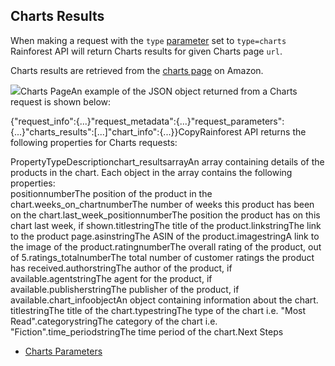 Charts Results
--------------

When making a request with the `type` [parameter](/docs/product-data-api/parameters/charts) set to `type=charts` Rainforest API will return Charts results for given Charts page `url`.

Charts results are retrieved from the [charts page](https://www.amazon.com/charts) on Amazon.

![](https://apiimages.imgix.net/rainforestapi/images/png/docs/charts.png?auto=format&ixlib=react-9.5.1-beta.1&w=600)Charts PageAn example of the JSON object returned from a Charts request is shown below:

{"request\_info":{...}"request\_metadata":{...}"request\_parameters":{...}"charts\_results":[...]"chart\_info":{...}}CopyRainforest API returns the following properties for Charts requests:

PropertyTypeDescriptionchart\_resultsarrayAn array containing details of the products in the chart. Each object in the array contains the following properties:  
positionnumberThe position of the product in the chart.weeks\_on\_chartnumberThe number of weeks this product has been on the chart.last\_week\_positionnumberThe position the product has on this chart last week, if shown.titlestringThe title of the product.linkstringThe link to the product page.asinstringThe ASIN of the product.imagestringA link to the image of the product.ratingnumberThe overall rating of the product, out of 5.ratings\_totalnumberThe total number of customer ratings the product has received.authorstringThe author of the product, if available.agentstringThe agent for the product, if available.publisherstringThe publisher of the product, if available.chart\_infoobjectAn object containing information about the chart.  
titlestringThe title of the chart.typestringThe type of the chart i.e. "Most Read".categorystringThe category of the chart i.e. "Fiction".time\_periodstringThe time period of the chart.Next Steps

* [Charts Parameters](/docs/product-data-api/parameters/charts)

